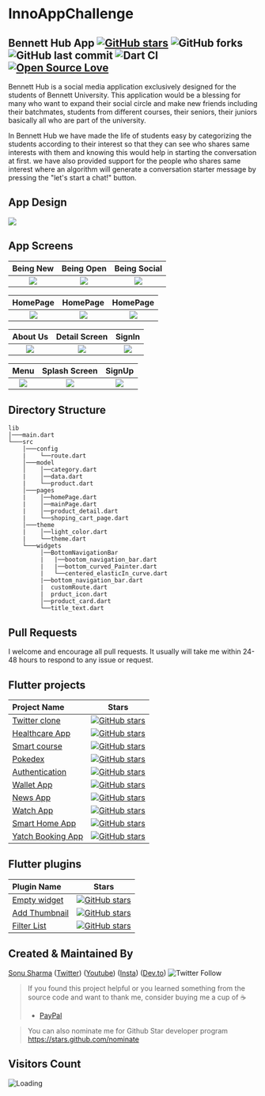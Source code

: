 # InnoAppChallenge


## Bennett Hub App [![GitHub stars](https://img.shields.io/github/stars/AkshatRastogi-1nC0re/InnoAppChallenge?style=social)](https://github.com/login?return_to=%2FAkshatRastogi-1nC0re%InnoAppChallenge) ![GitHub forks](https://img.shields.io/github/forks/AkshatRastogi-1nC0re/InnoAppChallenge?style=social) ![GitHub last commit](https://img.shields.io/github/last-commit/AkshatRastogi-1nC0re/InnoAppChallenge) ![Dart CI](https://github.com/TheAlphamerc/flutter_ecommerce_app/workflows/Dart%20CI/badge.svg) [![Open Source Love](https://badges.frapsoft.com/os/v2/open-source.svg?v=103)](https://github.com//AkshatRastogi-1nC0re/InnoAppChallenge) 

Bennett Hub is a social media application exclusively designed for the students of Bennett University. This application would be a blessing for many who want to expand their social circle and make new friends including their batchmates, students from different courses, their seniors, their juniors basically all who are part of the university.

In Bennett Hub we have made the life of students easy by categorizing the students according to their interest so that they can see who shares same interests with them and knowing this would help in starting the conversation at first. we have also provided support for the people who shares same interest where an algorithm will generate a conversation starter message by pressing the "let's start a chat!"  button.


## App Design
<img src="https://firebasestorage.googleapis.com/v0/b/innoappchallenge.appspot.com/o/Untitled%20design%20(30).png?alt=media&token=46b84570-bfe7-456a-8120-8f1c2c7b8686"  /> 

## App Screens

  Being New                |        Being Open         |       Being Social
:-------------------------:|:-------------------------:|:-------------------------:
![](https://firebasestorage.googleapis.com/v0/b/innoappchallenge.appspot.com/o/13.png?alt=media&token=895bf20f-2ffb-4bb9-8127-b8b8e71c2323)|![](https://firebasestorage.googleapis.com/v0/b/innoappchallenge.appspot.com/o/15.png?alt=media&token=49564f27-5395-4ec3-8e7b-fc5ea28232aa)|![](https://firebasestorage.googleapis.com/v0/b/innoappchallenge.appspot.com/o/11.png?alt=media&token=e1eb8faa-0539-4e9f-8bd7-fe1a2d82f09a)


  HomePage                |        HomePage         |       HomePage
:-------------------------:|:-------------------------:|:-------------------------:
![](https://firebasestorage.googleapis.com/v0/b/innoappchallenge.appspot.com/o/2.png?alt=media&token=c82a1ed5-0baa-4eb2-913e-5b602fc13061)|![](https://firebasestorage.googleapis.com/v0/b/innoappchallenge.appspot.com/o/1.png?alt=media&token=a9735759-3f30-4120-9f70-20fabdf3ae45)|![](https://firebasestorage.googleapis.com/v0/b/innoappchallenge.appspot.com/o/aksnsha.png?alt=media&token=10259575-2001-43cf-80ad-28116f488c9a)


  About Us                 |        Detail Screen      |       SignIn
:-------------------------:|:-------------------------:|:-------------------------:
![](https://firebasestorage.googleapis.com/v0/b/innoappchallenge.appspot.com/o/10.png?alt=media&token=cf08e5eb-c73b-4803-b45d-a69913d89944)|![](https://firebasestorage.googleapis.com/v0/b/innoappchallenge.appspot.com/o/4.png?alt=media&token=dfa5a8c6-e816-4535-ba66-68a000afcfa8)|![](https://firebasestorage.googleapis.com/v0/b/innoappchallenge.appspot.com/o/12.png?alt=media&token=89c28d13-bd7c-40ce-883e-3aea7ff1c263)
 
  Menu                     |        Splash Screen      |       SignUp
:-------------------------:|:-------------------------:|:-------------------------:
![](https://firebasestorage.googleapis.com/v0/b/innoappchallenge.appspot.com/o/hamburger.png?alt=media&token=09d25d46-f024-4d2b-8b7a-3da73f7f4ce0)|![](https://firebasestorage.googleapis.com/v0/b/innoappchallenge.appspot.com/o/splashhh.png?alt=media&token=9890742d-7b4b-4617-9f03-4825e2806a11)|![](https://firebasestorage.googleapis.com/v0/b/innoappchallenge.appspot.com/o/14.png?alt=media&token=dfb70925-aec6-4700-9d35-874742769481)

## Directory Structure
```
lib
│───main.dart    
└───src
    │───config
    |    └──route.dart
    │───model
    │    │──category.dart
    |    │──data.dart
    |    └──product.dart
    │───pages
    |    │──homePage.dart
    |    │──mainPage.dart
    |    │──product_detail.dart
    |    └──shoping_cart_page.dart
    │───theme
    |    │──light_color.dart
    |    └──theme.dart
    └───widgets
         │──BottomNavigationBar
         |   |──bootom_navigation_bar.dart
         |   |──bottom_curved_Painter.dart
         |   └──centered_elasticIn_curve.dart
         |──bottom_navigation_bar.dart
         |  customRoute.dart
         |  prduct_icon.dart
         │──product_card.dart
         └──title_text.dart
```
## Pull Requests

I welcome and encourage all pull requests. It usually will take me within 24-48 hours to respond to any issue or request.

## Flutter projects
 Project Name        |Stars        
:-------------------------|-------------------------
[Twitter clone](https://github.com/TheAlphamerc/flutter_twitter_clone)| [![GitHub stars](https://img.shields.io/github/stars/Thealphamerc/flutter_twitter_clone?style=social)](https://github.com/login?return_to=%2FTheAlphamerc%flutter_twitter_clone)
|[Healthcare App](https://github.com/TheAlphamerc/flutter_healthcare_app) |[![GitHub stars](https://img.shields.io/github/stars/Thealphamerc/flutter_healthcare_app?style=social)](https://github.com/login?return_to=%2FTheAlphamerc%flutter_healthcare_app)
|[Smart course](https://github.com/TheAlphamerc/flutter_smart_course) |[![GitHub stars](https://img.shields.io/github/stars/Thealphamerc/flutter_smart_course?style=social)](https://github.com/login?return_to=%2FTheAlphamerc%flutter_smart_course)
|[Pokedex](https://github.com/TheAlphamerc/flutter_pokedex)|[![GitHub stars](https://img.shields.io/github/stars/Thealphamerc/flutter_pokedex?style=social)](https://github.com/login?return_to=%2FTheAlphamerc%flutter_pokedex)
|[Authentication](https://github.com/TheAlphamerc/flutter_login_signup)|[![GitHub stars](https://img.shields.io/github/stars/Thealphamerc/flutter_login_signup?style=social)](https://github.com/login?return_to=%2FTheAlphamerc%flutter_login_signup)
|[Wallet App](https://github.com/TheAlphamerc/flutter_wallet_app)|[![GitHub stars](https://img.shields.io/github/stars/Thealphamerc/flutter_wallet_app?style=social)](https://github.com/login?return_to=%2FTheAlphamerc%flutter_wallet_app)
|[News App](https://github.com/TheAlphamerc/flutter_news_app)|[![GitHub stars](https://img.shields.io/github/stars/Thealphamerc/flutter_news_app?style=social)](https://github.com/login?return_to=%2FTheAlphamerc%flutter_news_app)
|[Watch App](https://github.com/TheAlphamerc/flutter_SoftUI_watchApp)|[![GitHub stars](https://img.shields.io/github/stars/Thealphamerc/flutter_SoftUI_watchApp?style=social)](https://github.com/login?return_to=%2FTheAlphamerc%flutter_SoftUI_watchApp)
|[Smart Home App](https://github.com/TheAlphamerc/flutter_smart_home_app)|[![GitHub stars](https://img.shields.io/github/stars/Thealphamerc/flutter_smart_home_app?style=social)](https://github.com/login?return_to=%2FTheAlphamerc%flutter_smart_home_app)
|[Yatch Booking App](https://github.com/TheAlphamerc/flutter_yatch_booking)|[![GitHub stars](https://img.shields.io/github/stars/Thealphamerc/flutter_yatch_booking?style=social)](https://github.com/login?return_to=%2FTheAlphamerc%flutter_yatch_booking)

## Flutter plugins
Plugin Name        | Stars        
:-------------------------|-------------------------
|[Empty widget](https://github.com/TheAlphamerc/empty_widget) |[![GitHub stars](https://img.shields.io/github/stars/Thealphamerc/empty_widget?style=social)](https://github.com/login?return_to=%2FTheAlphamerc%empty_widget)
|[Add Thumbnail](https://github.com/TheAlphamerc/flutter_plugin_add_thumbnail) |[![GitHub stars](https://img.shields.io/github/stars/Thealphamerc/flutter_plugin_add_thumbnail?style=social)](https://github.com/login?return_to=%2FTheAlphamerc%flutter_plugin_add_thumbnail)
|[Filter List](https://github.com/TheAlphamerc/flutter_plugin_filter_list)| [![GitHub stars](https://img.shields.io/github/stars/Thealphamerc/flutter_plugin_filter_list?style=social)](https://github.com/login?return_to=%2FTheAlphamerc%flutter_plugin_filter_list)

## Created & Maintained By

[Sonu Sharma](https://github.com/TheAlphamerc) ([Twitter](https://www.twitter.com/TheAlphamerc)) ([Youtube](https://www.youtube.com/user/sonusharma045sonu/)) ([Insta](https://www.instagram.com/_sonu_sharma__)) ([Dev.to](https://dev.to/thealphamerc))
  ![Twitter Follow](https://img.shields.io/twitter/follow/thealphamerc?style=social) 


> If you found this project helpful or you learned something from the source code and want to thank me, consider buying me a cup of :coffee:
>
> * [PayPal](https://www.paypal.me/TheAlphamerc/)

> You can also nominate me for Github Star developer program
> https://stars.github.com/nominate

## Visitors Count

<img align="left" src = "https://profile-counter.glitch.me/flutter_ecommerce_app/count.svg" alt ="Loading">
